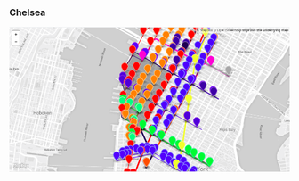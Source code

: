 ### Chelsea

![](https://raw.githubusercontent.com/EphraimPicker/EphraimPicker.github.io/master/Screenshot%202018-10-31%2018-54-31.png)
